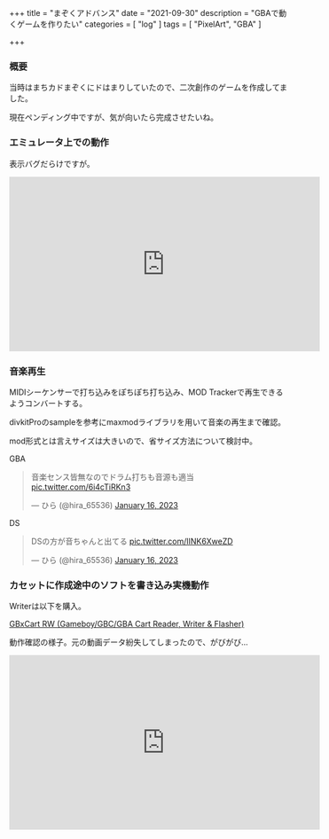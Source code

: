 +++
title = "まぞくアドバンス"
date = "2021-09-30"
description = "GBAで動くゲームを作りたい"
categories = [
    "log"
]
tags = [
    "PixelArt",
    "GBA"
]

+++



<!--more-->

### 概要 

当時はまちカドまぞくにドはまりしていたので、二次創作のゲームを作成してました。

現在ペンディング中ですが、気が向いたら完成させたいね。

### エミュレータ上での動作
表示バグだらけですが。

<iframe width="560" height="315" src="https://www.youtube.com/embed/kzuw1l1QM2M?si=SHZjvHkMWn-cBR84" title="YouTube video player" frameborder="0" allow="accelerometer; autoplay; clipboard-write; encrypted-media; gyroscope; picture-in-picture; web-share" referrerpolicy="strict-origin-when-cross-origin" allowfullscreen></iframe>

### 音楽再生
MIDIシーケンサーで打ち込みをぽちぽち打ち込み、MOD Trackerで再生できるようコンバートする。

divkitProのsampleを参考にmaxmodライブラリを用いて音楽の再生まで確認。

mod形式とは言えサイズは大きいので、省サイズ方法について検討中。

GBA

<blockquote class="twitter-tweet" data-media-max-width="560"><p lang="ja" dir="ltr">音楽センス皆無なのでドラム打ちも音源も適当 <a href="https://t.co/6i4cTiRKn3">pic.twitter.com/6i4cTiRKn3</a></p>&mdash; ひら (@hira_65536) <a href="https://twitter.com/hira_65536/status/1614998079941545985?ref_src=twsrc%5Etfw">January 16, 2023</a></blockquote> <script async src="https://platform.twitter.com/widgets.js" charset="utf-8"></script>


DS

<blockquote class="twitter-tweet" data-media-max-width="560"><p lang="ja" dir="ltr">DSの方が音ちゃんと出てる <a href="https://t.co/lINK6XweZD">pic.twitter.com/lINK6XweZD</a></p>&mdash; ひら (@hira_65536) <a href="https://twitter.com/hira_65536/status/1614998571602051074?ref_src=twsrc%5Etfw">January 16, 2023</a></blockquote> <script async src="https://platform.twitter.com/widgets.js" charset="utf-8"></script>

### カセットに作成途中のソフトを書き込み実機動作

Writerは以下を購入。

[GBxCart RW (Gameboy/GBC/GBA Cart Reader, Writer & Flasher)](https://shop.insidegadgets.com/product/gbxcart-rw/)

動作確認の様子。元の動画データ紛失してしまったので、がびがび...

<iframe width="560" height="315" src="https://www.youtube.com/embed/zrR7Nnhh8-w?si=_4erTZ_CpGNRJgJR" title="YouTube video player" frameborder="0" allow="accelerometer; autoplay; clipboard-write; encrypted-media; gyroscope; picture-in-picture; web-share" referrerpolicy="strict-origin-when-cross-origin" allowfullscreen></iframe>